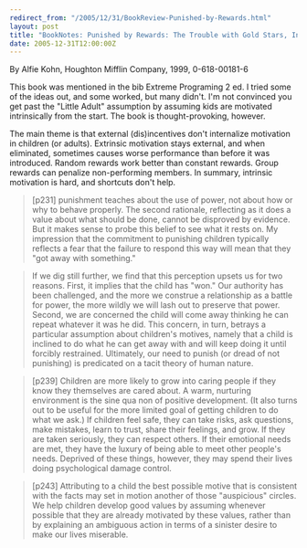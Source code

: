 ```yaml
---
redirect_from: "/2005/12/31/BookReview-Punished-by-Rewards.html"
layout: post
title: "BookNotes: Punished by Rewards: The Trouble with Gold Stars, Incentive Plans, A's, Praise, and Other Bribes"
date: 2005-12-31T12:00:00Z
---
```

By Alfie Kohn, Houghton Mifflin Company, 1999, 0-618-00181-6

This book was mentioned in the bib Extreme Programing 2 ed.  I tried
some of the ideas out, and some worked, but many didn't.  I'm not
convinced you get past the "Little Adult" assumption by assuming kids
are motivated intrinsically from the start. The book is
thought-provoking, however.

The main theme is that external (dis)incentives don't internalize
motivation in children (or adults).  Extrinsic motivation stays
external, and when eliminated, sometimes causes worse performance than
before it was introduced.  Random rewards work better than constant
rewards.  Group rewards can penalize non-performing members.  In
summary, intrinsic motivation is hard, and shortcuts don't help.


> [p231] punishment teaches about the use of power, not about how or why to
> behave properly. The second rationale, reflecting as it does a value
> about what should be done, cannot be disproved by evidence. But it
> makes sense to probe this belief to see what it rests on. My
> impression that the commitment to punishing children typically
> reflects a fear that the failure to respond this way will mean that
> they "got away with something." 



> If we dig still further, we find that this perception upsets us for
> two reasons. First, it implies that the child has "won." Our authority
> has been challenged, and the more we construe a relationship as a
> battle for power, the more wildly we will lash out to preserve that
> power. Second, we are concerned the child will come away thinking he
> can repeat whatever it was he did. This concern, in turn, betrays a
> particular assumption about children's motives, namely that a child
> is inclined to do what he can get away with and will keep doing it
> until forcibly restrained. Ultimately, our need to punish (or dread of
> not punishing) is predicated on a tacit theory of human nature.



> [p239] Children are more likely to grow into caring people if they
> know they themselves are cared about. A warm, nurturing environment
> is the sine qua non of positive development. (It also turns out to
> be useful for the more limited goal of getting children to do what we
> ask.) If children feel safe, they can take risks, ask questions, make
> mistakes, learn to trust, share their feelings, and grow.  If they
> are taken seriously, they can respect others.   If their emotional needs
> are met, they have the luxury of being able to meet other people's
> needs. Deprived of these things, however, they may spend their lives
> doing psychological damage control.



> [p243] Attributing to a child the best possible motive that is
> consistent with the facts may set in motion another of those "auspicious"
> circles. We help children develop good values by assuming whenever
> possible that they are already motivated by these values, rather than
> by explaining an ambiguous action in terms of a sinister desire to
> make our lives miserable.
> 



